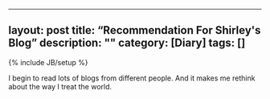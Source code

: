 ---
layout: post
title: “Recommendation For Shirley's Blog”
description: ""
category: [Diary]
tags: []
-------

{% include JB/setup %}

I begin to read lots of blogs from different people. And it makes me rethink about the way I treat the world.
